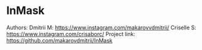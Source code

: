 # InMask
Authors:
Dmitrii M: https://www.instagram.com/makarovvdmitrii/
Criselle S: https://www.instagram.com/crisaborc/
Project link: https://github.com/makarovdmitrii/InMask
